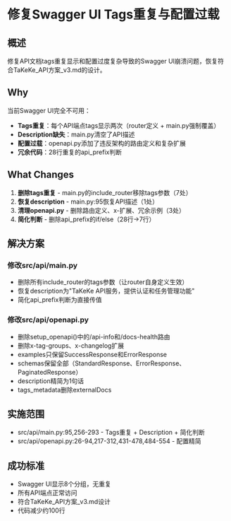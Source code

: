 # 修复Swagger UI Tags重复与配置过载

## 概述
修复API文档tags重复显示和配置过度复杂导致的Swagger UI崩溃问题，恢复符合TaKeKe_API方案_v3.md的设计。

## Why
当前Swagger UI完全不可用：
- **Tags重复**：每个API端点tags显示两次（router定义 + main.py强制覆盖）
- **Description缺失**：main.py清空了API描述
- **配置过载**：openapi.py添加了违反架构的路由定义和复杂扩展
- **冗余代码**：28行重复的api_prefix判断

## What Changes
1. **删除tags重复** - main.py的include_router移除tags参数（7处）
2. **恢复description** - main.py:95恢复API描述（1处）
3. **清理openapi.py** - 删除路由定义、x-扩展、冗余示例（3处）
4. **简化判断** - 删除api_prefix的if/else（28行→7行）

## 解决方案

### 修改src/api/main.py
- 删除所有include_router的tags参数（让router自身定义生效）
- 恢复description为"TaKeKe API服务，提供认证和任务管理功能"
- 简化api_prefix判断为直接传值

### 修改src/api/openapi.py
- 删除setup_openapi()中的/api-info和/docs-health路由
- 删除x-tag-groups、x-changelog扩展
- examples只保留SuccessResponse和ErrorResponse
- schemas保留全部（StandardResponse、ErrorResponse、PaginatedResponse）
- description精简为1句话
- tags_metadata删除externalDocs

## 实施范围
- src/api/main.py:95,256-293 - Tags重复 + Description + 简化判断
- src/api/openapi.py:26-94,217-312,431-478,484-554 - 配置精简

## 成功标准
- Swagger UI显示8个分组，无重复
- 所有API端点正常访问
- 符合TaKeKe_API方案_v3.md设计
- 代码减少约100行
